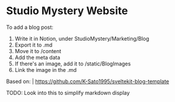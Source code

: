 # Studio Mystery Website

To add a blog post:

1. Write it in Notion, under StudioMystery/Marketing/Blog
2. Export it to .md
3. Move it to /content
4. Add the meta data
5. If there's an image, add it to /static/BlogImages
6. Link the image in the .md

Based on: | https://github.com/K-Sato1995/sveltekit-blog-template

TODO: Look into this to simplify markdown display
